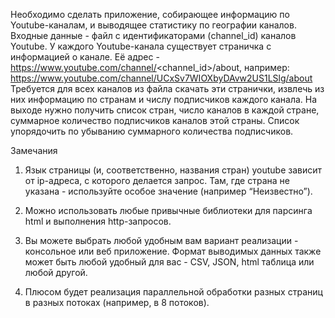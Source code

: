 Необходимо сделать приложение, собирающее информацию по Youtube-каналам, и
выводящее статистику по географии каналов.
Входные данные - файл с идентификаторами (channel_id) каналов Youtube.
У каждого Youtube-канала существует страничка с информацией о канале.
Её адрес - https://www.youtube.com/channel/<channel_id>/about, например:
https://www.youtube.com/channel/UCxSv7WIOXbyDAvw2US1LSlg/about
Требуется для всех каналов из файла скачать эти странички, извлечь из них информацию
по странам и числу подписчиков каждого канала.
На выходе нужно получить список стран, число каналов в каждой стране, суммарное
количество подписчиков каналов этой страны. Список упорядочить по убыванию
суммарного количества подписчиков.


Замечания
1. Язык страницы (и, соответственно, названия стран) youtube зависит от ip-адреса, с
которого делается запрос. Там, где страна не указана - используйте особое
значение (например “Неизвестно”).
2. Можно использовать любые привычные библиотеки для парсинга html и
выполнения http-запросов.

3. Вы можете выбрать любой удобным вам вариант реализации - консольное или веб
приложение. Формат выводимых данных также может быть любой удобный для
вас - CSV, JSON, html таблица или любой другой.
4. Плюсом будет реализация параллельной обработки разных страниц в разных
потоках (например, в 8 потоков).
